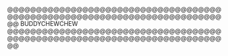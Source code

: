 @@@@@@@@@@@@@@@@@@@@@@@@@@@@@@@@@@@@@@@@@@@@@@@@@@@@@@@@@@@@@@@@@@@@@@@@@@@@
                             BUDDYCHEWCHEW
@@@@@@@@@@@@@@@@@@@@@@@@@@@@@@@@@@@@@@@@@@@@@@@@@@@@@@@@@@@@@@@@@@@@@@@@@@@@
